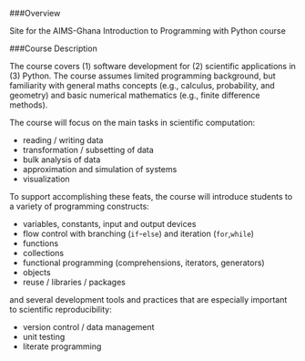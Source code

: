###Overview

Site for the AIMS-Ghana Introduction to Programming with Python course

###Course Description

The course covers (1) software development for (2) scientific applications in (3) Python.  The course assumes limited programming background, but familiarity with general maths concepts (e.g., calculus, probability, and geometry) and basic numerical mathematics (e.g., finite difference methods).

The course will focus on the main tasks in scientific computation:

- reading / writing data
- transformation / subsetting of data
- bulk analysis of data
- approximation and simulation of systems
- visualization

To support accomplishing these feats, the course will introduce students to a variety of programming constructs:

- variables, constants, input and output devices
- flow control with branching (`if`-`else`) and iteration (`for`,`while`)
- functions
- collections
- functional programming (comprehensions, iterators, generators)
- objects
- reuse / libraries / packages

and several development tools and practices that are especially important to scientific reproducibility:

- version control / data management
- unit testing
- literate programming

